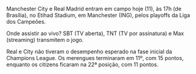Manchester City e Real Madrid entram em campo hoje (11), às 17h (de Brasília), no Etihad Stadium, em Manchester (ING), pelos playoffs da Liga dos Campeões.

Onde assistir ao vivo? SBT (TV aberta), TNT (TV por assinatura) e Max (streaming) transmitem o jogo.

Real e City não tiveram o desempenho esperado na fase inicial da Champions League. Os merengues terminaram em 11º, com 15 pontos, enquanto os citizens ficaram na 22ª posição, com 11 pontos.
